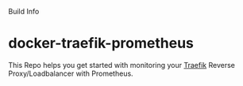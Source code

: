 Build Info

# docker-traefik-prometheus

This Repo helps you get started with monitoring your [Traefik](https://traefik.io/) Reverse Proxy/Loadbalancer with Prometheus.
